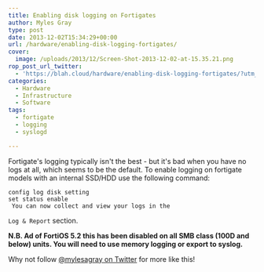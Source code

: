 ```yaml
---
title: Enabling disk logging on Fortigates
author: Myles Gray
type: post
date: 2013-12-02T15:34:29+00:00
url: /hardware/enabling-disk-logging-fortigates/
cover:
  image: /uploads/2013/12/Screen-Shot-2013-12-02-at-15.35.21.png
rop_post_url_twitter:
  - 'https://blah.cloud/hardware/enabling-disk-logging-fortigates/?utm_source=ReviveOldPost&utm_medium=social&utm_campaign=ReviveOldPost'
categories:
  - Hardware
  - Infrastructure
  - Software
tags:
  - fortigate
  - logging
  - syslogd

---
```

Fortigate's logging typically isn't the best - but it's bad when you have no logs at all, which seems to be the default. To enable logging <!--more-->on fortigate models with an internal SSD/HDD use the following command:

    config log disk setting
    set status enable
     You can now collect and view your logs in the 
    

`Log & Report` section.

**N.B. Ad of FortiOS 5.2 this has been disabled on all SMB class (100D and below) units. You will need to use memory logging or export to syslog.**

Why not follow [@mylesagray on Twitter][1] for more like this!

 [1]: https://twitter.com/mylesagray